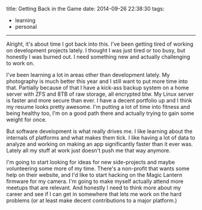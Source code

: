 title: Getting Back in the Game
date: 2014-09-26 22:38:30
tags:
- learning
- personal
---

Alright, it's about time I got back into this. I've been getting tired of working on development projects lately. I thought I was just tired or too busy, but honestly I was burned out. I need something new and actually challenging to work on.

I've been learning a lot in areas other than development lately. My photography is much better this year and I still want to put more time into that. Partially because of that I have a kick-ass backup system on a home server with ZFS and 8TB of raw storage, all encrypted btw. My Linux server is faster and more secure than ever. I have a decent portfolio up and I think my resume looks pretty awesome. I'm putting a lot of time into fitness and being healthy too, I'm on a good path there and actually trying to gain some weight for once.

But software development is what really drives me. I like learning about the internals of platforms and what makes them tick. I like having a lot of data to analyze and working on making an app significantly faster than it ever was. Lately all my stuff at work just doesn't push me that way anymore.

I'm going to start looking for ideas for new side-projects and maybe volunteering some more of my time. There's a non-profit that wants some help on their website, and I'd like to start hacking on the Magic Lantern firmware for my camera. I'm going to make myself actually attend more meetups that are relevant. And honestly I need to think more about my career and see if I can get in somewhere that lets me work on the hard problems (or at least make decent contributions to a major platform.)

